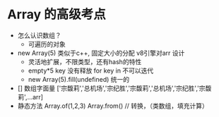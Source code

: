 # Array 的高级考点

- 怎么认识数组？
    - 可遍历的对象
- new Array(5)
    类似于c++, 固定大小的分配 v8引擎对arr 设计
    - 灵活地扩展，不限类型，还有hash的特性
    - empty*5 key 没有释放 for key in 不可以迭代
    - new Array(5).fill(undefined) 统一的
- [] 数组字面量
    ['宗馥莉','总机场','宗纪胜','宗馥莉','总机场','宗纪胜','宗馥莉',...arr]
- 静态方法
    Array.of(1,2,3)
    Array.from() // 转换，（类数组，填充计算）